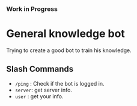 ### Work in Progress
 
 # General knowledge bot
 Trying to create a good bot to train his knowledge.
 
 
 ## Slash Commands
 
- `/ping` : Check if the bot is logged in.
- `server`: get server info.
- `user` : get your info.
 
